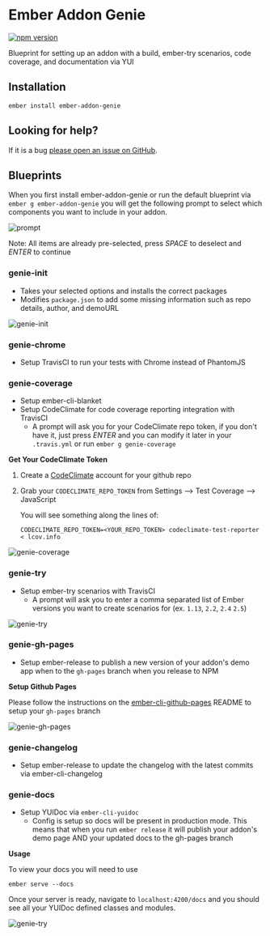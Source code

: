 # Ember Addon Genie

[![npm version](https://badge.fury.io/js/ember-addon-genie.svg)](http://badge.fury.io/js/ember-addon-genie)

Blueprint for setting up an addon with a build, ember-try scenarios, code coverage, and documentation via YUI

## Installation

```
ember install ember-addon-genie
```

## Looking for help?
If it is a bug [please open an issue on GitHub](http://github.com/offirgolan/ember-addon-genie/issues).


## Blueprints

When you first install ember-addon-genie or run the default blueprint via
`ember g ember-addon-genie` you will get the following prompt to select which
components you want to include in your addon.

![prompt](http://i.imgur.com/hZR0axZ.png)

Note: All items are already pre-selected, press _SPACE_ to deselect and _ENTER_ to continue

### genie-init

- Takes your selected options and installs the correct packages
- Modifies `package.json` to add some missing information such as repo details, author, and demoURL

![genie-init](http://i.imgur.com/GBnWzBI.png)

### genie-chrome

- Setup TravisCI to run your tests with Chrome instead of PhantomJS

### genie-coverage

- Setup ember-cli-blanket
- Setup CodeClimate for code coverage reporting integration with TravisCI
    - A prompt will ask you for your CodeClimate repo token, if you don't have it, just press _ENTER_ and you can modify it later in your `.travis.yml` or run `ember g genie-coverage`

__Get Your CodeClimate Token__

1. Create a [CodeClimate](https://codeclimate.com) account for your github repo
2. Grab your `CODECLIMATE_REPO_TOKEN` from Settings --> Test Coverage --> JavaScript

    You will see something along the lines of:

    ```
    CODECLIMATE_REPO_TOKEN=<YOUR_REPO_TOKEN> codeclimate-test-reporter < lcov.info
    ```

![genie-coverage](http://i.imgur.com/kim7WRx.png)

### genie-try

- Setup ember-try scenarios with TravisCI
    - A prompt will ask you to enter a comma separated list of Ember versions you want to create scenarios for (ex. `1.13`, `2.2`, `2.4` `2.5`)

![genie-try](http://i.imgur.com/BEGGEqy.png)

### genie-gh-pages

- Setup ember-release to publish a new version of your addon's demo app when to the `gh-pages` branch when you release to NPM

__Setup Github Pages__

Please follow the instructions on the  [ember-cli-github-pages](https://github.com/poetic/ember-cli-github-pages) README to setup your `gh-pages` branch

![genie-gh-pages](http://i.imgur.com/4qXmtDK.png)

### genie-changelog

- Setup ember-release to update the changelog with the latest commits via ember-cli-changelog

### genie-docs

- Setup YUIDoc via `ember-cli-yuidoc`
    - Config is setup so docs will be present in production mode. This means that when you run `ember release` it will publish your addon's demo page AND your updated docs to the gh-pages branch

__Usage__

To view your docs you will need to use

```
ember serve --docs
```

Once your server is ready, navigate to `localhost:4200/docs` and you should see all your YUIDoc defined classes and modules.

![genie-try](http://i.imgur.com/BEGGEqy.png)
